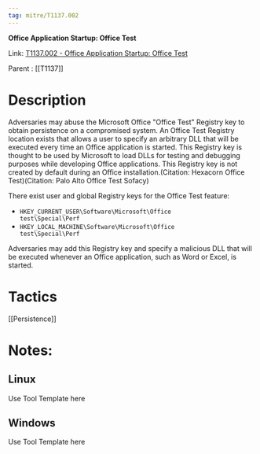 ```yaml
---
tag: mitre/T1137.002
---
```


**Office Application Startup: Office Test**

Link: [T1137.002 - Office Application Startup: Office Test](https://attack.mitre.org/techniques/T1137/002)

Parent : [[T1137]]


# Description

Adversaries may abuse the Microsoft Office "Office Test" Registry key to obtain persistence on a compromised system. An Office Test Registry location exists that allows a user to specify an arbitrary DLL that will be executed every time an Office application is started. This Registry key is thought to be used by Microsoft to load DLLs for testing and debugging purposes while developing Office applications. This Registry key is not created by default during an Office installation.(Citation: Hexacorn Office Test)(Citation: Palo Alto Office Test Sofacy)

There exist user and global Registry keys for the Office Test feature:

* <code>HKEY_CURRENT_USER\Software\Microsoft\Office test\Special\Perf</code>
* <code>HKEY_LOCAL_MACHINE\Software\Microsoft\Office test\Special\Perf</code>

Adversaries may add this Registry key and specify a malicious DLL that will be executed whenever an Office application, such as Word or Excel, is started.

# Tactics


[[Persistence]]


# Notes:

## Linux

Use Tool Template here

## Windows

Use Tool Template here